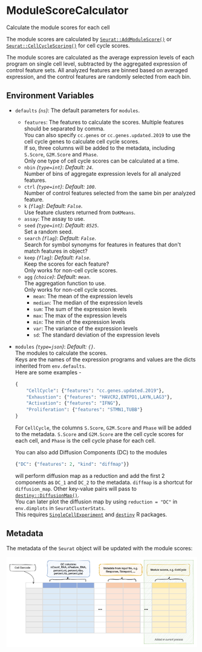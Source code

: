 # ModuleScoreCalculator

Calculate the module scores for each cell

The module scores are calculated by
[`Seurat::AddModuleScore()`](https://satijalab.org/seurat/reference/addmodulescore)
or [`Seurat::CellCycleScoring()`](https://satijalab.org/seurat/reference/cellcyclescoring)
for cell cycle scores.<br />

The module scores are calculated as the average expression levels of each
program on single cell level, subtracted by the aggregated expression of
control feature sets. All analyzed features are binned based on averaged
expression, and the control features are randomly selected from each bin.<br />

## Environment Variables

- `defaults` *(`ns`)*:
    The default parameters for `modules`.<br />
    - `features`:
        The features to calculate the scores. Multiple features
        should be separated by comma.<br />
        You can also specify `cc.genes` or `cc.genes.updated.2019` to
        use the cell cycle genes to calculate cell cycle scores.<br />
        If so, three columns will be added to the metadata, including
        `S.Score`, `G2M.Score` and `Phase`.<br />
        Only one type of cell cycle scores can be calculated at a time.<br />
    - `nbin` *(`type=int`)*: *Default: `24`*. <br />
        Number of bins of aggregate expression levels
        for all analyzed features.<br />
    - `ctrl` *(`type=int`)*: *Default: `100`*. <br />
        Number of control features selected from
        the same bin per analyzed feature.<br />
    - `k` *(`flag`)*: *Default: `False`*. <br />
        Use feature clusters returned from `DoKMeans`.<br />
    - `assay`:
        The assay to use.<br />
    - `seed` *(`type=int`)*: *Default: `8525`*. <br />
        Set a random seed.<br />
    - `search` *(`flag`)*: *Default: `False`*. <br />
        Search for symbol synonyms for features in
        features that don't match features in object?<br />
    - `keep` *(`flag`)*: *Default: `False`*. <br />
        Keep the scores for each feature?<br />
        Only works for non-cell cycle scores.<br />
    - `agg` *(`choice`)*: *Default: `mean`*. <br />
        The aggregation function to use.<br />
        Only works for non-cell cycle scores.<br />
        - `mean`:
            The mean of the expression levels
        - `median`:
            The median of the expression levels
        - `sum`:
            The sum of the expression levels
        - `max`:
            The max of the expression levels
        - `min`:
            The min of the expression levels
        - `var`:
            The variance of the expression levels
        - `sd`:
            The standard deviation of the expression levels
- `modules` *(`type=json`)*: *Default: `{}`*. <br />
    The modules to calculate the scores.<br />
    Keys are the names of the expression programs and values are the
    dicts inherited from `env.defaults`.<br />
    Here are some examples -

    ```python
    {
        "CellCycle": {"features": "cc.genes.updated.2019"},
        "Exhaustion": {"features": "HAVCR2,ENTPD1,LAYN,LAG3"},
        "Activation": {"features": "IFNG"},
        "Proliferation": {"features": "STMN1,TUBB"}
    }
    ```


    For `CellCycle`, the columns `S.Score`, `G2M.Score` and `Phase` will
    be added to the metadata. `S.Score` and `G2M.Score` are the cell cycle
    scores for each cell, and `Phase` is the cell cycle phase for each cell.<br />

    You can also add Diffusion Components (DC) to the modules

    ```python
    {"DC": {"features": 2, "kind": "diffmap"}}
    ```

    will perform diffusion map as a reduction and add the first 2
    components as `DC_1` and `DC_2` to the metadata. `diffmap` is a shortcut
    for `diffusion_map`. Other key-value pairs will pass to
    [`destiny::DiffusionMap()`](https://www.rdocumentation.org/packages/destiny/versions/2.0.4/topics/DiffusionMap%20class).<br />
    You can later plot the diffusion map by using
    `reduction = "DC"` in `env.dimplots` in `SeuratClusterStats`.<br />
    This requires [`SingleCellExperiment`](https://bioconductor.org/packages/release/bioc/html/SingleCellExperiment.html)
    and [`destiny`](https://bioconductor.org/packages/release/bioc/html/destiny.html) R packages.<br />

## Metadata

The metadata of the `Seurat` object will be updated with the module scores:<br />

![ModuleScoreCalculator-metadata](../processes/images/ModuleScoreCalculator-metadata.png)

